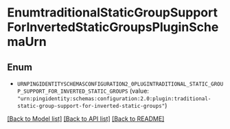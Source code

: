 # EnumtraditionalStaticGroupSupportForInvertedStaticGroupsPluginSchemaUrn

## Enum


* `URNPINGIDENTITYSCHEMASCONFIGURATION2_0PLUGINTRADITIONAL_STATIC_GROUP_SUPPORT_FOR_INVERTED_STATIC_GROUPS` (value: `"urn:pingidentity:schemas:configuration:2.0:plugin:traditional-static-group-support-for-inverted-static-groups"`)


[[Back to Model list]](../README.md#documentation-for-models) [[Back to API list]](../README.md#documentation-for-api-endpoints) [[Back to README]](../README.md)



